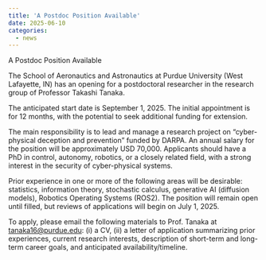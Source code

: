 ```yaml
---
title: 'A Postdoc Position Available'
date: 2025-06-10
categories:
  - news
---
```


A Postdoc Position Available

The School of Aeronautics and Astronautics at Purdue University (West Lafayette, IN) has an opening for a postdoctoral researcher in the research group of Professor Takashi Tanaka.

The anticipated start date is September 1, 2025. The initial appointment is for 12 months, with the potential to seek additional funding for extension.

The main responsibility is to lead and manage a research project on “cyber-physical deception and prevention” funded by DARPA. An annual salary for the position will be approximately USD 70,000. Applicants should have a PhD in control, autonomy, robotics, or a closely related field, with a strong interest in the security of cyber-physical systems.

Prior experience in one or more of the following areas will be desirable: statistics, information theory, stochastic calculus, generative AI (diffusion models), Robotics Operating Systems (ROS2). The position will remain open until filled, but reviews of applications will begin on July 1, 2025. 

To apply, please email the following materials to Prof. Tanaka at tanaka16@purdue.edu: (i) a CV, (ii) a letter of application summarizing prior experiences, current research interests, description of short-term and long-term career goals, and anticipated availability/timeline.
